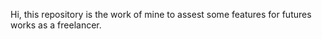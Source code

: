 Hi,
this repository is the work of mine to assest some features for futures works as a freelancer.
<!---2024-03-03--->

<!---
LDSantino/LDSantino is a ✨ special ✨ repository because its `README.md` (this file) appears on your GitHub profile.
You can click the Preview link to take a look at your changes.
--->

